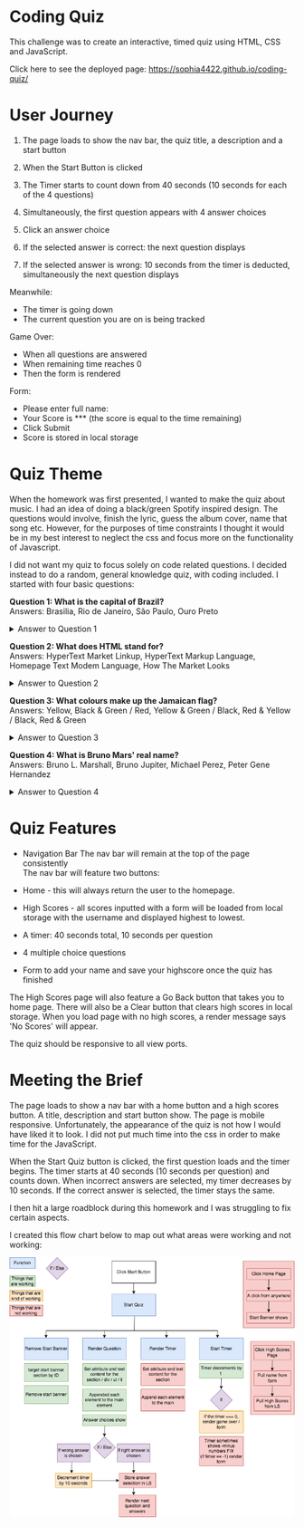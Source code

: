 # Coding Quiz

This challenge was to create an interactive, timed quiz using HTML, CSS and JavaScript.

Click here to see the deployed page: https://sophia4422.github.io/coding-quiz/

# User Journey

1. The page loads to show the nav bar, the quiz title, a description and a start button
2. When the Start Button is clicked
3. The Timer starts to count down from 40 seconds (10 seconds for each of the 4 questions)
4. Simultaneously, the first question appears with 4 answer choices

5. Click an answer choice
6. If the selected answer is correct: the next question displays
7. If the selected answer is wrong: 10 seconds from the timer is deducted, simultaneously the next question displays

Meanwhile:

- The timer is going down
- The current question you are on is being tracked

Game Over:

- When all questions are answered
- When remaining time reaches 0
- Then the form is rendered

Form:

- Please enter full name:
- Your Score is \*\*\* (the score is equal to the time remaining)
- Click Submit
- Score is stored in local storage

# Quiz Theme

When the homework was first presented, I wanted to make the quiz about music. I had an idea of doing a black/green Spotify inspired design. The questions would involve, finish the lyric, guess the album cover, name that song etc. However, for the purposes of time constraints I thought it would be in my best interest to neglect the css and focus more on the functionality of Javascript.

I did not want my quiz to focus solely on code related questions. I decided instead to do a random, general knowledge quiz, with coding included. I started with four basic questions:

**Question 1: What is the capital of Brazil?**
<br> Answers: Brasilia, Rio de Janeiro, São Paulo, Ouro Preto

<details closed>
<summary>Answer to Question 1</summary>
<br>
Brasilia
</details>

**Question 2: What does HTML stand for?**
<br> Answers: HyperText Market Linkup, HyperText Markup Language, Homepage Text Modem Language, How The Market Looks

<details closed>
<summary>Answer to Question 2</summary>
<br>
HyperText Markup Language
</details>

**Question 3: What colours make up the Jamaican flag?**
<br> Answers: Yellow, Black & Green / Red, Yellow & Green / Black, Red & Yellow / Black, Red & Green

<details closed>
<summary>Answer to Question 3</summary>
<br>
Yellow, Black & Green
</details>

**Question 4: What is Bruno Mars' real name?**
<br> Answers: Bruno L. Marshall, Bruno Jupiter, Michael Perez, Peter Gene Hernandez

<details closed>
<summary>Answer to Question 4</summary>
<br>
Peter Gene Hernandez
</details>

# Quiz Features

- Navigation Bar
  The nav bar will remain at the top of the page consistently
  <br> The nav bar will feature two buttons:
- Home - this will always return the user to the homepage.
- High Scores - all scores inputted with a form will be loaded from local storage with the username and displayed highest to lowest.

- A timer: 40 seconds total, 10 seconds per question
- 4 multiple choice questions
- Form to add your name and save your highscore once the quiz has finished

The High Scores page will also feature a Go Back button that takes you to home page. There will also be a Clear button that clears high scores in local storage. When you load page with no high scores, a render message says 'No Scores' will appear.

The quiz should be responsive to all view ports.

# Meeting the Brief

The page loads to show a nav bar with a home button and a high scores button. A title, description and start button show. The page is mobile responsive. Unfortunately, the appearance of the quiz is not how I would have liked it to look. I did not put much time into the css in order to make time for the JavaScript.

When the Start Quiz button is clicked, the first question loads and the timer begins. The timer starts at 40 seconds (10 seconds per question) and counts down. When incorrect answers are selected, my timer decreases by 10 seconds. If the correct answer is selected, the timer stays the same.

I then hit a large roadblock during this homework and I was struggling to fix certain aspects.

I created this flow chart below to map out what areas were working and not working:

![Quiz Flowchart](./assets/images/quiz-flowchart.png)
